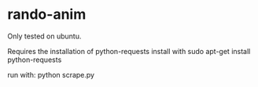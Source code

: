 # rando-anim

Only tested on ubuntu.

Requires the installation of python-requests
install with sudo apt-get install python-requests

run with: 
	python scrape.py
